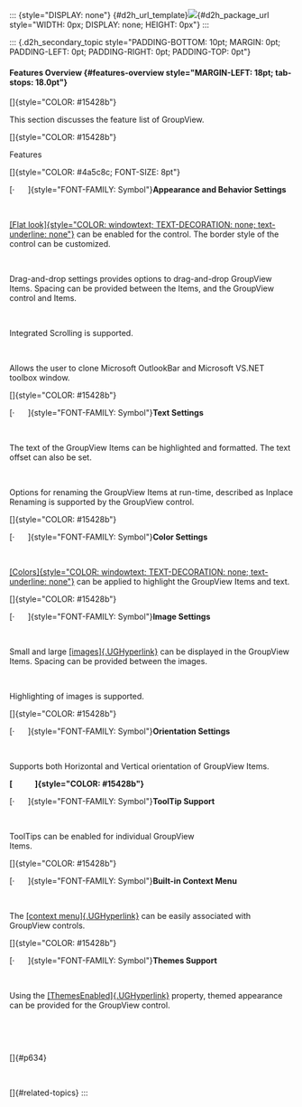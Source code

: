 ::: {style="DISPLAY: none"}
[](ms-xhelp:///?Id=d2h_url_template){#d2h_url_template}![](!package_url!){#d2h_package_url style="WIDTH: 0px; DISPLAY: none; HEIGHT: 0px"}
:::

::: {.d2h_secondary_topic style="PADDING-BOTTOM: 10pt; MARGIN: 0pt; PADDING-LEFT: 0pt; PADDING-RIGHT: 0pt; PADDING-TOP: 0pt"}
#### Features Overview {#features-overview style="MARGIN-LEFT: 18pt; tab-stops: 18.0pt"}

[]{style="COLOR: #15428b"} 

This section discusses the feature list of GroupView.

[]{style="COLOR: #15428b"} 

Features

[]{style="COLOR: #4a5c8c; FONT-SIZE: 8pt"} 

[·      ]{style="FONT-FAMILY: Symbol"}**Appearance and Behavior Settings**

 

[[Flat look]{style="COLOR: windowtext; TEXT-DECORATION: none; text-underline: none"}](../../../../../../../../Documents%20and%20Settings/sylviap/Desktop/Tools%20-%20Part%202.docx#_Appearance_Settings) can be enabled for the control. The border style of the control can be customized.

 

Drag-and-drop settings provides options to drag-and-drop GroupView Items. Spacing can be provided between the Items, and the GroupView control and Items.

 

Integrated Scrolling is supported.

 

Allows the user to clone Microsoft OutlookBar and Microsoft VS.NET toolbox window.

[]{style="COLOR: #15428b"} 

[·      ]{style="FONT-FAMILY: Symbol"}**Text Settings**

 

The text of the GroupView Items can be highlighted and formatted. The text offset can also be set.

 

Options for renaming the GroupView Items at run-time, described as Inplace Renaming is supported by the GroupView control.

[]{style="COLOR: #15428b"} 

[·      ]{style="FONT-FAMILY: Symbol"}**Color Settings**

 

[[Colors]{style="COLOR: windowtext; TEXT-DECORATION: none; text-underline: none"}](../../../../../../../../Documents%20and%20Settings/sylviap/Desktop/Tools%20-%20Part%202.docx#_Color_Settings) can be applied to highlight the GroupView Items and text.

[]{style="COLOR: #15428b"} 

[·      ]{style="FONT-FAMILY: Symbol"}**Image Settings**

 

Small and large [[images]{.UGHyperlink}](../../../../../../../../Documents%20and%20Settings/sylviap/Desktop/Tools%20-%20Part%202.docx#_Image_Settings_of) can be displayed in the GroupView Items. Spacing can be provided between the images.

 

Highlighting of images is supported.

[]{style="COLOR: #15428b"} 

[·      ]{style="FONT-FAMILY: Symbol"}**Orientation Settings**

 

Supports both Horizontal and Vertical orientation of GroupView Items.

**[            ]{style="COLOR: #15428b"}**

[·      ]{style="FONT-FAMILY: Symbol"}**ToolTip Support**

 

ToolTips can be enabled for individual GroupView Items.                                        

[]{style="COLOR: #15428b"} 

[·      ]{style="FONT-FAMILY: Symbol"}**Built-in Context Menu**

 

The [[context menu]{.UGHyperlink}](../../../../../../../../Documents%20and%20Settings/sylviap/Desktop/Tools%20-%20Part%202.docx#_ShowContextMenu_Event_1) can be easily associated with GroupView controls.

[]{style="COLOR: #15428b"} 

[·      ]{style="FONT-FAMILY: Symbol"}**Themes Support**

 

Using the [[ThemesEnabled]{.UGHyperlink}](../../../../../../../../Documents%20and%20Settings/sylviap/Desktop/Tools%20-%20Part%202.docx#_Applying_Themes_1) property, themed appearance can be provided for the GroupView control.

 

 

[]{#p634} 

 

[]{#related-topics}
:::
